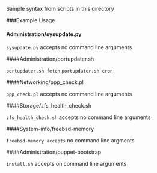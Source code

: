 Sample syntax from scripts in this directory

###Example Usage


#### Administration/sysupdate.py

`sysupdate.py` accepts no command line arguments

####Administration/portupdater.sh

`portupdater.sh fetch`
`portupdater.sh cron`

####Networking/ppp_check.pl

`ppp_check.pl` accepts no command line arguments

####Storage/zfs_health_check.sh

`zfs_health_check.sh` accepts no command line arguments

####System-info/freebsd-memory

`freebsd-memory accepts` no command line argments

####Administration/puppet-bootstrap

`install.sh` accepts on command line arguments
